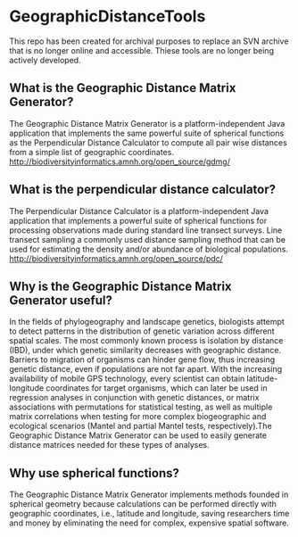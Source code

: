 GeographicDistanceTools
================
This repo has been created for archival purposes to replace an SVN archive that is no longer online and accessible. Thiese tools are no longer being actively developed.

## What is the Geographic Distance Matrix Generator?
The Geographic Distance Matrix Generator is a platform-independent Java application that implements the same powerful suite of spherical functions as the Perpendicular Distance Calculator to compute all pair wise distances from a simple list of geographic coordinates. http://biodiversityinformatics.amnh.org/open_source/gdmg/

## What is the perpendicular distance calculator?
The Perpendicular Distance Calculator is a platform-independent Java application that implements a powerful suite of spherical functions for processing observations made during standard line transect surveys. Line transect sampling a commonly used distance sampling method that can be used for estimating the density and/or abundance of biological populations. http://biodiversityinformatics.amnh.org/open_source/pdc/

## Why is the Geographic Distance Matrix Generator useful?
In the fields of phylogeography and landscape genetics, biologists attempt to detect patterns in the distribution of genetic variation across different spatial scales. The most commonly known process is isolation by distance (IBD), under which genetic similarity decreases with geographic distance. Barriers to migration of organisms can hinder gene flow, thus increasing genetic distance, even if populations are not far apart. With the increasing availability of mobile GPS technology, every scientist can obtain latitude-longitude coordinates for target organisms, which can later be used in regression analyses in conjunction with genetic distances, or matrix associations with permutations for statistical testing, as well as multiple matrix correlations when testing for more complex biogeographic and ecological scenarios (Mantel and partial Mantel tests, respectively).The Geographic Distance Matrix Generator can be used to easily generate distance matrices needed for these types of analyses.

## Why use spherical functions?
The Geographic Distance Matrix Generator implements methods founded in spherical geometry because calculations can be performed directly with geographic coordinates, i.e., latitude and longitude, saving researchers time and money by eliminating the need for complex, expensive spatial software.
